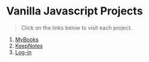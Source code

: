 # Vanilla Javascript Projects

> Click on the links below to visit each project.

1. [MyBooks](https://owenrub.github.io/Vanilla-JS-projects/MyBooks/)
2. [KeepNotes](https://owenrub.github.io/Vanilla-JS-projects/KeepNotes/)
3. [Log-in](https://owenrub.github.io/Vanilla-JS-projects/Log-in/)
